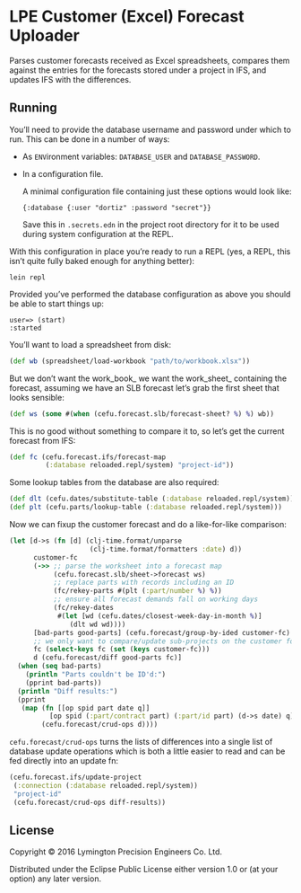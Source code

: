 # LPE Customer (Excel) Forecast Uploader

Parses customer forecasts received as Excel spreadsheets, compares them
against the entries for the forecasts stored under a project in IFS, and
updates IFS with the differences.

## Running

You’ll need to provide the database username and password under which to
run. This can be done in a number of ways:

* As `ENV`ironment variables: `DATABASE_USER` and `DATABASE_PASSWORD`.
* In a configuration file.

  A minimal configuration file containing just these options would look
like:

      {:database {:user "dortiz" :password "secret"}}

  Save this in `.secrets.edn` in the project root directory for it to be
used during system configuration at the REPL.

With this configuration in place you’re ready to run a REPL (yes,
a REPL, this isn’t quite fully baked enough for anything better):

    lein repl

Provided you’ve performed the database configuration as above you should
be able to start things up:

    user=> (start)
    :started

You’ll want to load a spreadsheet from disk:

```clojure
(def wb (spreadsheet/load-workbook "path/to/workbook.xlsx"))
```

But we don’t want the work_book_ we want the work_sheet_ containing the
forecast, assuming we have an SLB forecast let’s grab the first sheet
that looks sensible:

```clojure
(def ws (some #(when (cefu.forecast.slb/forecast-sheet? %) %) wb))
```

This is no good without something to compare it to, so let’s get the
current forecast from IFS:

```clojure
(def fc (cefu.forecast.ifs/forecast-map
         (:database reloaded.repl/system) "project-id"))
```

Some lookup tables from the database are also required:

```clojure
(def dlt (cefu.dates/substitute-table (:database reloaded.repl/system)))
(def plt (cefu.parts/lookup-table (:database reloaded.repl/system)))
```

Now we can fixup the customer forecast and do a like-for-like comparison:

```clojure
(let [d->s (fn [d] (clj-time.format/unparse
                    (clj-time.format/formatters :date) d))
      customer-fc
      (->> ;; parse the worksheet into a forecast map
           (cefu.forecast.slb/sheet->forecast ws)
           ;; replace parts with records including an ID
           (fc/rekey-parts #(plt (:part/number %) %))
           ;; ensure all forecast demands fall on working days
           (fc/rekey-dates
            #(let [wd (cefu.dates/closest-week-day-in-month %)]
               (dlt wd wd))))
      [bad-parts good-parts] (cefu.forecast/group-by-ided customer-fc)
      ;; we only want to compare/update sub-projects on the customer forecast
      fc (select-keys fc (set (keys customer-fc)))
      d (cefu.forecast/diff good-parts fc)]
  (when (seq bad-parts)
    (println "Parts couldn't be ID'd:")
    (pprint bad-parts))
  (println "Diff results:")
  (pprint
   (map (fn [[op spid part date q]]
          [op spid (:part/contract part) (:part/id part) (d->s date) q])
        (cefu.forecast/crud-ops d))))
```

`cefu.forecast/crud-ops` turns the lists of differences into a single
list of database update operations which is both a little easier to read
and can be fed directly into an update fn:

```clojure
(cefu.forecast.ifs/update-project
 (:connection (:database reloaded.repl/system))
 "project-id"
 (cefu.forecast/crud-ops diff-results))
```

## License

Copyright © 2016 Lymington Precision Engineers Co. Ltd.

Distributed under the Eclipse Public License either version 1.0 or (at
your option) any later version.
